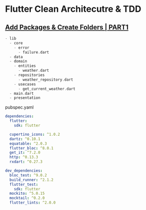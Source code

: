# Flutter Clean Architecutre & TDD

## [Add Packages & Create Folders | PART1](https://www.youtube.com/watch?v=Nh88g4FqQyY&list=WL&index=15)
```dart
- lib
  - core
    - error
      - failure.dart
  - data
  - domain
    - entities
      - weather.dart
    - repositories
      - weather_repository.dart
    - usecases
      - get_current_weather.dart
  - main.dart
  - presentation
```

pubspec.yaml
```yaml
dependencies:
  flutter:
    sdk: flutter

  cupertino_icons: ^1.0.2
  dartz: ^0.10.1
  equatable: ^2.0.3
  flutter_bloc: ^8.0.1
  get_it: ^7.2.0
  http: ^0.13.3
  rxdart: ^0.27.3

dev_dependencies:
  bloc_test: ^9.0.2
  build_runner: ^2.1.2
  flutter_test:
    sdk: flutter
  mockito: ^5.0.15
  mocktail: ^0.2.0
  flutter_lints: ^2.0.0
```
